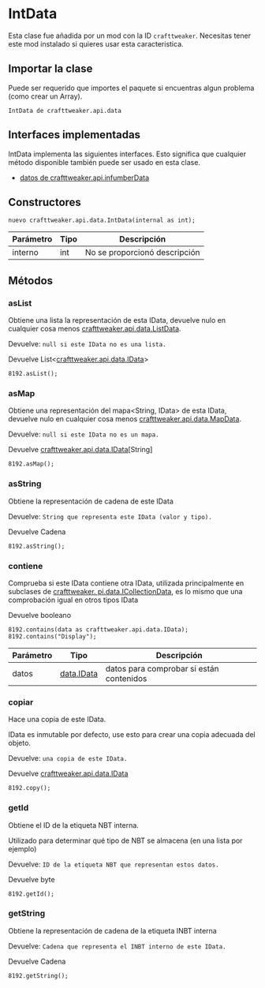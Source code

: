 # IntData



Esta clase fue añadida por un mod con la ID  `crafttweaker`. Necesitas tener este mod instalado si quieres usar esta caracteristica.

## Importar la clase
Puede ser requerido que importes el paquete si encuentras algun problema (como crear un Array).
```zenscript
IntData de crafttweaker.api.data
```

## Interfaces implementadas
IntData implementa las siguientes interfaces. Esto significa que cualquier método disponible también puede ser usado en esta clase.
- [datos de crafttweaker.api.infumberData](/vanilla/api/data/INumberData)

## Constructores
```zenscript
nuevo crafttweaker.api.data.IntData(internal as int);
```
| Parámetro | Tipo | Descripción                   |
| --------- | ---- | ----------------------------- |
| interno   | int  | No se proporcionó descripción |



## Métodos
### asList

Obtiene una lista<IData> la representación de esta IData, devuelve nulo en cualquier cosa menos [crafttweaker.api.data.ListData](/vanilla/api/data/ListData).

 Devuelve: `null si este IData no es una lista.`

Devuelve List<[crafttweaker.api.data.IData](/vanilla/api/data/IData)>

```zenscript
8192.asList();
```

### asMap

Obtiene una representación del mapa<String, IData> de esta IData, devuelve nulo en cualquier cosa menos [crafttweaker.api.data.MapData](/vanilla/api/data/MapData).

 Devuelve: `null si este IData no es un mapa.`

Devuelve [crafttweaker.api.data.IData](/vanilla/api/data/IData)[String]

```zenscript
8192.asMap();
```

### asString

Obtiene la representación de cadena de este IData

 Devuelve: `String que representa este IData (valor y tipo).`

Devuelve Cadena

```zenscript
8192.asString();
```

### contiene

Comprueba si este IData contiene otra IData, utilizada principalmente en subclases de [crafttweaker. pi.data.ICollectionData](/vanilla/api/data/ICollectionData), es lo mismo que una comprobación igual en otros tipos IData

Devuelve booleano

```zenscript
8192.contains(data as crafttweaker.api.data.IData);
8192.contains("Display");
```

| Parámetro | Tipo                                  | Descripción                              |
| --------- | ------------------------------------- | ---------------------------------------- |
| datos     | [data.IData](/vanilla/api/data/IData) | datos para comprobar si están contenidos |


### copiar

Hace una copia de este IData.

 IData es inmutable por defecto, use esto para crear una copia adecuada del objeto.

 Devuelve: `una copia de este IData.`

Devuelve [crafttweaker.api.data.IData](/vanilla/api/data/IData)

```zenscript
8192.copy();
```

### getId

Obtiene el ID de la etiqueta NBT interna.

 Utilizado para determinar qué tipo de NBT se almacena (en una lista por ejemplo)

 Devuelve: `ID de la etiqueta NBT que representan estos datos.`

Devuelve byte

```zenscript
8192.getId();
```

### getString

Obtiene la representación de cadena de la etiqueta INBT interna

 Devuelve: `Cadena que representa el INBT interno de este IData.`

Devuelve Cadena

```zenscript
8192.getString();
```


